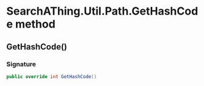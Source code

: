 # SearchAThing.Util.Path.GetHashCode method
## GetHashCode()
### Signature
```csharp
public override int GetHashCode()
```
